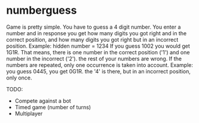 # numberguess
Game is pretty simple.
You have to guess a 4 digit number. You enter a number and in response you get how many digits you got right and in the correct position, and how many digits you got right but in an incorrect position.
Example: hidden number = 1234
If you guess 1002 you would get 1G1R. That means, there is one number in the correct position ('1') and one number in the incorrect ('2'). the rest of your numbers are wrong.
If the numbers are repeated, only one occurrence is taken into account.
Example: you guess 0445, you get 0G1R. the '4' is there, but in an incorrect position, only once.

TODO:
- Compete against a bot
- Timed game (number of turns)
- Multiplayer
